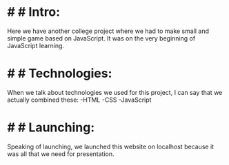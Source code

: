 # # # Intro:

Here we have another college project where we had to make small and simple game based on JavaScript.
It was on the very beginning of JavaScript learning.

# # # Technologies:

When we talk about technologies we used for this project, I can say that we actually combined these:
-HTML
-CSS
-JavaScript
 
 # # # Launching:
 
 Speaking of launching, we launched this website on localhost because it was all that we need for presentation.
